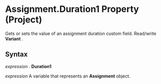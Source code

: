 
# Assignment.Duration1 Property (Project)

 Gets or sets the value of an assignment duration custom field. Read/write **Variant** .


## Syntax

 _expression_ . **Duration1**

 _expression_ A variable that represents an **Assignment** object.

